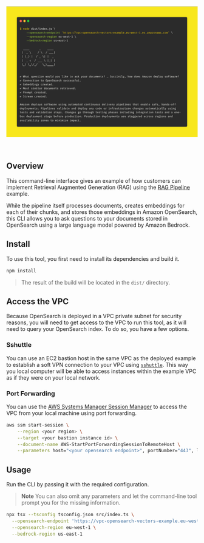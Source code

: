 <br />
<p align="center">
  <img width="750" src="../assets/cli.png">
</p>
<br />

## Overview

This command-line interface gives an example of how customers can implement Retrieval Augmented Generation (RAG) using the [RAG Pipeline](../) example.

While the pipeline itself processes documents, creates embeddings for each of their chunks, and stores those embeddings in Amazon OpenSearch, this CLI allows you to ask questions to your documents stored in OpenSearch using a large language model powered by Amazon Bedrock.

## Install

To use this tool, you first need to install its dependencies and build it.

```bash
npm install
```

> The result of the build will be located in the `dist/` directory.

## Access the VPC

Because OpenSearch is deployed in a VPC private subnet for security reasons, you will need to get access to the VPC to run this tool, as it will need to query your OpenSearch index. To do so, you have a few options.

### Sshuttle

You can use an EC2 bastion host in the same VPC as the deployed example to establish a soft VPN connection to your VPC using [`sshuttle`](https://github.com/sshuttle/sshuttle). This way you local computer will be able to access instances within the example VPC as if they were on your local network.

### Port Forwarding

You can use the [AWS Systems Manager Session Manager](https://docs.aws.amazon.com/systems-manager/latest/userguide/session-manager.html) to access the VPC from your local machine using port forwarding.

```bash
aws ssm start-session \
    --region <your region> \
    --target <your bastion instance id> \
    --document-name AWS-StartPortForwardingSessionToRemoteHost \
    --parameters host="<your opensearch endpoint>", portNumber="443", localPortNumber="8443"
```

## Usage

Run the CLI by passing it with the required configuration.

> **Note**
> You can also omit any parameters and let the command-line tool prompt you for the missing information.

```bash
npx tsx --tsconfig tsconfig.json src/index.ts \
  --opensearch-endpoint 'https://vpc-opensearch-vectors-example.eu-west-1.es.amazonaws.com' \
  --opensearch-region eu-west-1 \
  --bedrock-region us-east-1
```
